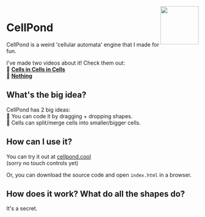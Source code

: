 <img align="right" height="100" src="https://user-images.githubusercontent.com/15892272/164451427-b9214b14-29f1-4294-acb9-bb782797fd7a.png">

# CellPond
CellPond is a weird 'cellular automata' engine that I made for fun.

I've made two videos about it! Check them out:<br>
🦠 [**Cells in Cells in Cells**](https://youtu.be/gv40Z9tVjAI)<br>
🤖 [**Nothing**](https://youtu.be/sQYUQNozljo)<br>

## What's the big idea?
CellPond has 2 big ideas:<br>
🐸 You can code it by dragging + dropping shapes.<br>
🐸 Cells can split/merge cells into smaller/bigger cells.

## How can I use it?
You can try it out at [cellpond.cool](https://cellpond.cool)<br>
(sorry no touch controls yet)

Or, you can download the source code and open `index.html` in a browser.

## How does it work? What do all the shapes do?
It's a secret.
